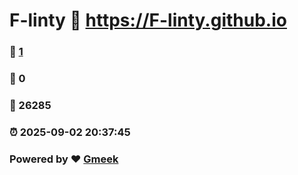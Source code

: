 # F-linty :link: https://F-linty.github.io 
### :page_facing_up: [1](https://F-linty.github.io/tag.html) 
### :speech_balloon: 0 
### :hibiscus: 26285 
### :alarm_clock: 2025-09-02 20:37:45 
### Powered by :heart: [Gmeek](https://github.com/Meekdai/Gmeek)

